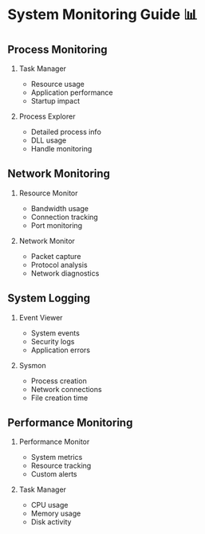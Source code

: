 # System Monitoring Guide 📊

## Process Monitoring
1. Task Manager
   - Resource usage
   - Application performance
   - Startup impact

2. Process Explorer
   - Detailed process info
   - DLL usage
   - Handle monitoring

## Network Monitoring
1. Resource Monitor
   - Bandwidth usage
   - Connection tracking
   - Port monitoring

2. Network Monitor
   - Packet capture
   - Protocol analysis
   - Network diagnostics

## System Logging
1. Event Viewer
   - System events
   - Security logs
   - Application errors

2. Sysmon
   - Process creation
   - Network connections
   - File creation time

## Performance Monitoring
1. Performance Monitor
   - System metrics
   - Resource tracking
   - Custom alerts

2. Task Manager
   - CPU usage
   - Memory usage
   - Disk activity
